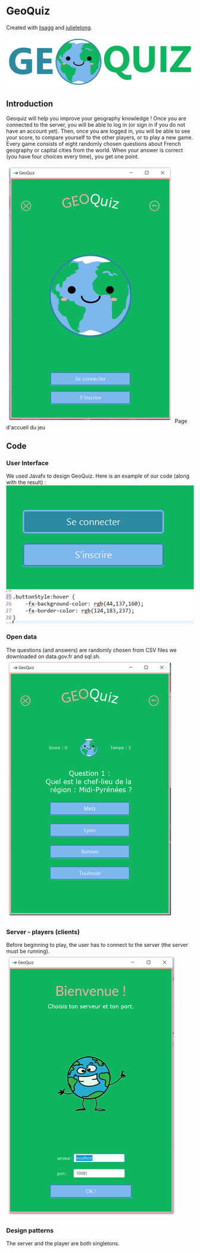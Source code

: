 # GeoQuiz
Created with [lisagg](http://www.github/lisagg) and [julielelong](http://www.github.com/julielong).

![Alt text](geoquiztitle.png?raw=true "Title")

## Introduction
Geoquiz will help you improve your geography knowledge ! Once you are connected to the server, you will be able to log in (or sign in if you do not have an account yet). Then, once you are logged in, you will be able to see your score, to compare yourself to the other players, or to play a new game. Every game consists of eight randomly chosen questions about French geography or capital cities from the world. When your answer is correct (you have four choices every time), you get one point.

![Alt text](geoquiz1.png?raw=true "Accueil du jeu")
Page d'accueil du jeu

## Code
### User Interface
We used Javafx to design GeoQuiz.
Here is an example of our code (along with the result) :
![Alt text](geoquiz2.png?raw=true "User Interface")
![Alt text](geoquiz3.png?raw=true "Javafx code")

### Open data
The questions (and answers) are randomly chosen from CSV files we downloaded on data.gov.fr and sql.sh.
![Alt text](geoquiz4.png?raw=true "Data")

### Server - players (clients)
Before beginning to play, the user has to connect to the server (the server must be running).
![Alt text](geoquiz5.png?raw=true "Page connexion server")

### Design patterns
The server and the player are both singletons.


